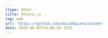 ```yaml
---
ltype: Other
title: XState.js
tag: web
url: 'https://github.com/davidkpiano/xstate'
date: 2019-06-02T20:08:03.125Z
---
```


